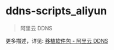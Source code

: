 # ddns-scripts_aliyun

> 阿里云 DDNS

更多描述，详见: [移植软件包 - 阿里云 DDNS](https://stuarthua.github.io/oh-my-openwrt/mybook/packages/use-package-aliddns.html)